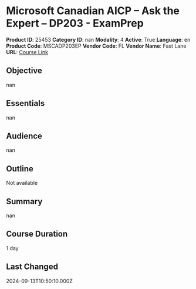 # Microsoft Canadian AICP – Ask the Expert – DP203 - ExamPrep

**Product ID**: 25453
**Category ID**: nan
**Modality**: 4
**Active**: True
**Language**: en
**Product Code**: MSCADP203EP
**Vendor Code**: FL
**Vendor Name**: Fast Lane
**URL**: [Course Link](https://www.fastlaneus.com/course/training-mscadp203ep)

## Objective
nan

## Essentials
nan

## Audience
nan

## Outline
Not available

## Summary
nan

## Course Duration
1 day

## Last Changed
2024-09-13T10:50:10.000Z
